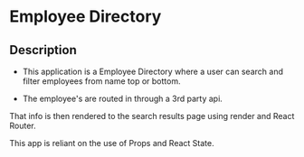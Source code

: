 # Employee Directory
## Description
- This application is a Employee Directory where a user can search and filter employees from name top or bottom.

- The employee's are routed in through a 3rd party api.

That info is then rendered to the search results page using render and React Router.

This app is reliant on the use of Props and React State.

